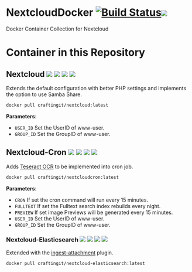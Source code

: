 # NextcloudDocker [![Build Status](https://drone.craftingit.de/api/badges/CraftingITde/NextcloudDocker/status.svg)](https://drone.craftingit.de/CraftingITde/NextcloudDocker)![](https://badgen.net/github/release/craftingitde/NextcloudDocker/stable)


Docker Container Collection for Nextcloud

# Container in this Repository
## Nextcloud [![](https://badgen.net/badge/docker/Docker?icon&label=View%20on)](https://hub.docker.com/r/craftingit/nextcloud) ![](https://badgen.net/docker/pulls/craftingit/nextcloud?icon=docker&label=pulls) ![](https://badgen.net/docker/stars/craftingit/nextcloud?icon=docker&label=stars) ![](https://badgen.net/docker/size/craftingit/nextcloud?icon=docker)
Extends the default configuration with better PHP settings and implements the option to use Samba Share.

```sh
docker pull craftingit/nextcloud:latest
```

__Parameters__:
- `USER_ID` Set the UserID of www-user.
- `GROUP_ID` Set the GroupID of www-user.

## Nextcloud-Cron [![](https://badgen.net/badge/docker/Docker?icon&label=View%20on)](https://hub.docker.com/r/craftingit/nextcloud-cron) ![](https://badgen.net/docker/pulls/craftingit/nextcloud-cron?icon=docker&label=pulls) ![](https://badgen.net/docker/stars/craftingit/nextcloud-cron?icon=docker&label=stars) ![](https://badgen.net/docker/size/craftingit/nextcloud-cron?icon=docker)
Adds [Teseract OCR](https://github.com/tesseract-ocr/tesseract) to be implemented into cron job.

```sh
docker pull craftingit/nextcloudcron:latest
```

__Parameters__:
- `CRON` If set the cron command will run every 15 minutes. 
- `FULLTEXT` If set the Fulltext search index rebuilds every night. 
- `PREVIEW` If set image Previews will be generated every 15 minutes. 
- `USER_ID` Set the UserID of www-user.
- `GROUP_ID` Set the GroupID of www-user.


### Nextcloud-Elasticsearch [![](https://badgen.net/badge/docker/Docker?icon&label=View%20on)](https://hub.docker.com/r/craftingit/nextcloud-elasticsearch) ![](https://badgen.net/docker/pulls/craftingit/nextcloud-elasticsearch?icon=docker&label=pulls) ![](https://badgen.net/docker/stars/craftingit/nextcloud-elasticsearch?icon=docker&label=stars) ![](https://badgen.net/docker/size/craftingit/nextcloud-elasticsearch?icon=docker)
Extended with the [ingest-attachment](https://www.elastic.co/guide/en/elasticsearch/plugins/current/ingest-attachment.html) plugin.

```sh
docker pull craftingit/nextcloud-elasticsearch:latest
```
